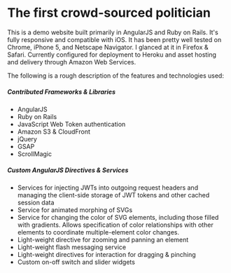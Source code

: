 
# The first crowd-sourced politician
This is a demo website built primarily in AngularJS and Ruby on Rails. It's fully responsive and compatible with iOS. It has been pretty well tested on Chrome, iPhone 5, and Netscape Navigator. I glanced at it in Firefox & Safari. Currently configured for deployment to Heroku and asset hosting and delivery through Amazon Web Services.

The following is a rough description of the features and technologies used:

##### Contributed Frameworks & Libraries

* AngularJS
* Ruby on Rails
* JavaScript Web Token authentication
* Amazon S3 & CloudFront
* jQuery
* GSAP
* ScrollMagic

##### Custom AngularJS Directives & Services

* Services for injecting JWTs into outgoing request headers and managing the client-side storage of JWT tokens and other cached session data
* Service for animated morphing of SVGs
* Service for changing the color of SVG elements, including those filled with gradients. Allows specification of color relationships with other elements to coordinate multiple-element color changes.
* Light-weight directive for zooming and panning an element
* Light-weight flash messaging service
* Light-weight directives for interaction for dragging & pinching
* Custom on-off switch and slider widgets
